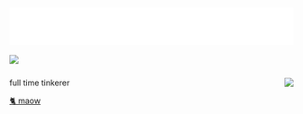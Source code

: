 <h1 align="left">
  <img src="https://raw.githubusercontent.com/callumisdumb/callumisdumb/main/head.svg" alt="hi" />
  <img src="https://skillicons.dev/icons?i=js,nextjs,nodejs,css,cloudflare,angular,aws,linux,py,ts,stackoverflow,vscode,tailwind,mongodb,docker,windows,tensorflow,sentry&perline=20"></img>
</h1>

<img align="right" style="padding-bottom:12px;" src="https://lanyard-profile-readme.vercel.app/api/474169687287136256"></img>

full time tinkerer

[🐈 maow](https://trueboykisser.com)
